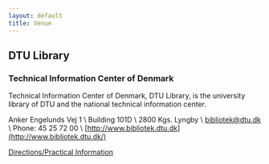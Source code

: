 ```yaml
---
layout: default
title: Venue
---
```


## DTU Library

### Technical Information Center of Denmark

Technical Information Center of Denmark, DTU Library, is the university library of DTU and the national technical information center.

Anker Engelunds Vej 1 \\
Building 101D \\
2800 Kgs. Lyngby  \\
<bibliotek@dtu.dk> \\
Phone: 45 25 72 00 \\
[http://www.bibliotek.dtu.dk](http://www.bibliotek.dtu.dk/)

[Directions/Practical Information](directions.html)
